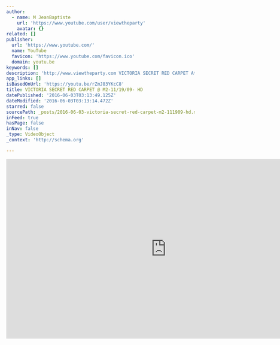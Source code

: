```yaml
---
author:
  - name: M JeanBaptiste
    url: 'https://www.youtube.com/user/viewtheparty'
    avatar: {}
related: []
publisher:
  url: 'https://www.youtube.com/'
  name: YouTube
  favicon: 'https://www.youtube.com/favicon.ico'
  domain: youtu.be
keywords: []
description: 'http://www.viewtheparty.com VICTORIA SECRET RED CARPET At M2-11/19/09 Directed By : M Jean Baptiste'
app_links: []
isBasedOnUrl: 'https://youtu.be/rZmJ83YKcC8'
title: VICTORIA SECRET RED CARPET @ M2-11/19/09- HD
datePublished: '2016-06-03T03:13:49.125Z'
dateModified: '2016-06-03T03:13:14.472Z'
starred: false
sourcePath: _posts/2016-06-03-victoria-secret-red-carpet-m2-111909-hd.md
inFeed: true
hasPage: false
inNav: false
_type: VideoObject
_context: 'http://schema.org'

---
```

<iframe src="https://cdn.embedly.com/widgets/media.html?src=https%3A%2F%2Fwww.youtube.com%2Fembed%2FrZmJ83YKcC8%3Ffeature%3Doembed&amp;url=http%3A%2F%2Fwww.youtube.com%2Fwatch%3Fv%3DrZmJ83YKcC8&amp;image=https%3A%2F%2Fi.ytimg.com%2Fvi%2FrZmJ83YKcC8%2Fhqdefault.jpg&amp;key=b7d04c9b404c499eba89ee7072e1c4f7&amp;type=text%2Fhtml&amp;schema=youtube" width="854" height="480" scrolling="no" frameborder="0" allowfullscreen="" style=""></iframe>